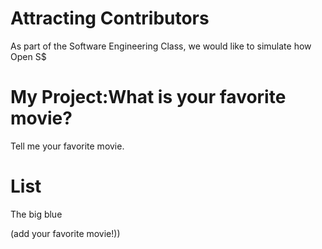 # Attracting Contributors
As part of the Software Engineering Class, we would like to simulate how Open S$

# My Project:What is your favorite movie?
Tell me your favorite movie.

# List
The big blue

(add your favorite movie!))

